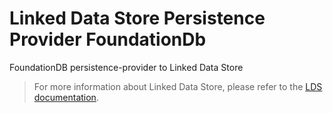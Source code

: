# Linked Data Store Persistence Provider FoundationDb

FoundationDB persistence-provider to Linked Data Store

> For more information about Linked Data Store, please refer to the [LDS documentation](https://github.com/statisticsnorway/linked-data-store-documentation).

